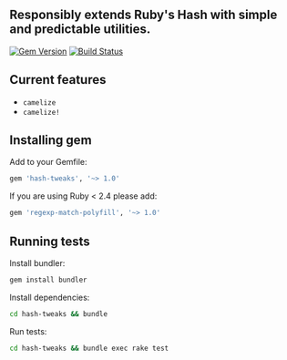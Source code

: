 ## Responsibly extends Ruby's Hash with simple and predictable utilities.

[![Gem Version](https://badge.fury.io/rb/hash-tweaks.svg)](https://badge.fury.io/rb/hash-tweaks)
[![Build Status](https://travis-ci.org/yivo/hash-tweaks.svg?branch=master)](https://travis-ci.org/yivo/hash-tweaks)

## Current features
* `camelize`
* `camelize!`

## Installing gem
Add to your Gemfile:
```ruby
gem 'hash-tweaks', '~> 1.0'
```

If you are using Ruby < 2.4 please add:
```ruby
gem 'regexp-match-polyfill', '~> 1.0'
```

## Running tests
Install bundler:
```bash
gem install bundler
```

Install dependencies:
```bash
cd hash-tweaks && bundle
```

Run tests:
```bash
cd hash-tweaks && bundle exec rake test
```
